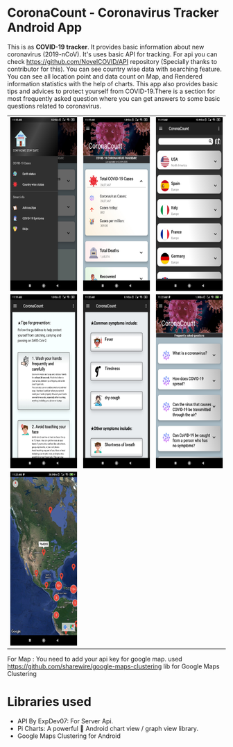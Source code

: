 # CoronaCount - Coronavirus Tracker Android App

This is as **COVID-19 tracker**. It provides basic  information about  new coronavirus (2019-nCoV).
It's uses basic API for tracking. For api you can check https://github.com/NovelCOVID/API repository (Specially thanks to contributor for this).
You can see country wise  data with searching feature. You can see all location point and data count on Map, and Rendered information statistics with the help of charts.
This app also provides basic tips and advices to protect yourself from COVID-19.There is a section for most frequently asked question where you can get answers to some basic questions related to coronavirus.

<table>

  <tr>
    <td valign="top"><img src="/CoronaCount/screenshots/Screenshot_2020-04-20-11-18-47-061_com.example.coronacount.jpg"  width="200" height="400"></td>
    <td valign="top"><img src="/CoronaCount/screenshots/Screenshot_2020-04-20-11-19-41-448_com.example.coronacount.jpg"  width="200" height="400"></td>
    <td valign="top"><img src="/CoronaCount/screenshots/Screenshot_2020-04-20-11-19-52-182_com.example.coronacount.jpg"  width="200" height="400"></td>
 
 </tr>
 
  <tr>
    <td valign="top"><img src="/CoronaCount/screenshots/Screenshot_2020-04-20-11-19-57-943_com.example.coronacount.jpg"  width="200" height="400"></td>
    <td valign="top"><img src="/CoronaCount/screenshots/Screenshot_2020-04-20-11-20-02-246_com.example.coronacount.jpg"  width="200" height="400"></td>
    <td valign="top"><img src="/CoronaCount/screenshots/Screenshot_2020-04-20-11-22-39-024_com.example.coronacount.jpg"  width="200" height="400"></td>
 </tr>
 
  <tr>
    <td valign="top"><img src="/CoronaCount/screenshots/Screenshot_2020-04-20-11-23-19-227_com.example.coronacount.jpg"  width="200" height="400"></td>
 
 </tr>
 </table>
 
 For Map : You need to add  your api key for google map. used https://github.com/sharewire/google-maps-clustering lib for Google Maps Clustering
 
 # Libraries used
   * API By ExpDev07: For Server Api.
* Pi Charts: A powerful 🚀 Android chart view / graph view library.
* Google Maps Clustering for Android


